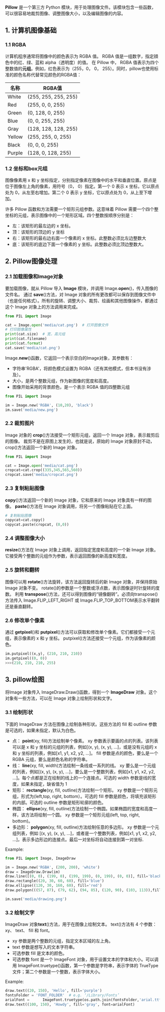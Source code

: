 **Pillow** 是一个第三方 Python 模块，用于处理图像文件。该模块包含一些函数，可以很容易地裁剪图像、调整图像大小，以及编辑图像的内容。


## 1. 计算机图像基础


### 1.1 RGBA

计算机程序通常将图像中的颜色表示为 RGBA 值。 RGBA 值是一组数字，指定顔色中的红、绿、蓝和 alpha（透明度）的值。
在 Pillow 中， RGBA 值表示为四个整数值的**元组**。例如，红色表示为（255，0， 0， 255）。同时，pillow也使用标准的颜色名称代替常见颜色的RGBA值：

| 名称 | RGBA值 |
| --- | --- |
| White | (255, 255, 255, 255) |
| Red | (255, 0, 0, 255) |
| Green | (0, 128, 0, 255) |
| Blue | (0, 0, 255, 255) |
| Gray | (128, 128, 128, 255) |
| Yellow | (255, 255, 0, 255) |
| Black | (0, 0, 0, 255) |
| Purple | (128, 0, 128, 255) |



### 1.2 坐标和box元组

图像像素用 x 和 y 坐标指定，分别指定像素在图像中的水平和垂直位置。原点是位于图像左上角的像素，用符号（0， 0）指定。第一个 0 表示 x 坐标，它以原点处为 0，从左至右增加。第二个 0 表示 y 坐标，它以原点处为 0，从上至下增加。

许多 Pillow 函数和方法需要一个矩形元组参数。这意味着 Pillow 需要一个四个整坐标的元组，表示图像中的一个矩形区域。四个整数按顺序分别是：

- 左：该矩形的最左边的 x 坐标。
- 顶：该矩形的顶边的 y 坐标
- 右：该矩形的最右边右面一个像素的 x 坐标。此整数必须比左边整数大
- 底：该矩形的底边下面一个像素的 y 坐标。此整数必须比顶边整数大。


## 2. Pillow图像处理


### 2.1 加载图像和Image对象

要加载图像，就从 Pillow 导入 **Image** 模块，并调用 Image.**open**()，传入图像的文件名。
通过 **save**()方法，对 Image 对象的所有更改都可以保存到图像文件中（也是任何格式）。所有的旋转、调整大小、裁剪、绘画和其他图像操作，都通过这个 Image 对象上的方法调用来完成。

```python
from PIL import Image

cat = Image.open('media/cat.png')  # 打开图像文件 
# 打印图像属性 
print(cat.size)  # 宽，高元组 
print(cat.filename)
print(cat.format)
cat.save('media/cat.png')
```

Image.**new**()函数，它返回一个表示空白的Image对象，其参数有：

- 字符串'RGBA'，将颜色模式设置为 RGBA（还有其他模式，但本书没有涉及）。
- 大小，是两个整数元组，作为新图像的宽度和高度。
- 图像开始采用的背景颜色，是一个表示 RGBA 值的四整数元组

```python
from PIL import Image

im = Image.new('RGBA', (10,20), 'black')
im.save('media/new.png')
```


### 2.2 裁剪图片

Image 对象的 **crop**()方法接受一个矩形元组，返回一个 Image 对象，表示裁剪后的图像。 裁剪不是在原图上发生的，也就是说，原始的 Image 对象原封不动， crop()方法返回一个新的 Image 对象。

```python
from PIL import Image

cat = Image.open('media/cat.png') 
cropcat=cat.crop((335,345,565,560))
cropcat.save('media/cropcat.png')
```


### 2.3 复制粘贴图像

**copy**()方法返回一个新的 Image 对象，它和原来的 Image 对象具有一样的图像。
**paste**()方法在 Image 对象调用，将另一个图像粘贴在它上面。

```python
# 复制粘贴图像 
copycat=cat.copy()
copycat.paste(cropcat, (0,0))
```


### 2.4 调整图像大小

**resize**()方法在 Image 对象上调用，返回指定宽度和高度的一个新 Image 对象。它接受两个整数的元组作为参数，表示返回图像的新高度和宽度。


### 2.5 旋转和翻转

图像可以用 **rotate**()方法旋转，该方法返回旋转后的新 Image 对象，并保持原始 Image 对象不变。 rotate()的参数是一个整数或浮点数，表示图像逆时针旋转的度数。
利用 **transpose**()方法，还可以得到图像的“镜像翻转”。必须向transpose()方法传入 Image.FLIP_LEFT_RIGHT 或 Image.FLIP_TOP_BOTTOM表示水平翻转还是垂直翻转。


### 2.6 修改单个像素

通过 **getpixel**()和 **putpixel**()方法可以获取和修改单个像素。它们都接受一个元组，表示像素的 x 和 y 坐标。 putpixel()方法还接受一个元组，作为该像素的颜色。

```python
im.putpixel((x,y), (210, 210, 210))
im.getpixel((0, 0))
>>>(210, 210, 210, 255)
```


## 3. pillow绘图

将Image 对象传入 ImageDraw.Draw()函数，得到一个 **ImageDraw** 对象。这个对象有一些方法，可以在 Image 对象上绘制形状和文字。


### 3.1 绘制形状

下面的 ImageDraw 方法在图像上绘制各种形状。这些方法的 fill 和 outline 参数是可选的，如果未指定，默认为白色。

- 点： **point**(xy, fill)方法绘制单个像素。 xy 参数表示要画的点的列表。该列表可以是 x 和 y 坐标的元组的列表，例如[(x, y), (x, y), ...]，或是没有元组的 x 和 y 坐标的列表，例如[x1, y1, x2, y2, ...]。 fill 参数是点的颜色，要么是一个 RGBA 元组，要么是颜色名称的字符串。
- 线： **line**(xy, fill, width)方法绘制一条线或一系列的线。 xy 要么是一个元组的列表，例如[(x, y), (x, y), ...]，要么是一个整数列表，例如[x1, y1, x2, y2, ...]。每个点都是正在绘制的线上的一个连接点。可选的 width 参数是线的宽度，如果未指定，缺省值为 1
- 矩形： **rectangle**(xy, fill, outline)方法绘制一个矩形。 xy 参数是一个矩形元组，形式为(left,top, right, bottom）。可选的 fill 参数是颜色，将填充该矩形的内部。可选的 outline 参数是矩形轮廓的颜色。
- 椭圆： **ellipse**(xy, fill, outline)方法绘制一个椭圆。如果椭圆的宽度和高度一样，该方法将绘制一个圆。 xy 参数是一个矩形元组(left, top, right, bottom)。
- 多边形： **polygon**(xy, fill, outline)方法绘制任意的多边形。 xy 参数是一个元组列表，例如 [(x, y), (x, y), ...]，或者是一个整数列表，例如[x1, y1, x2, y2, ...]，表示多边形边的连接点。最后一对坐标将自动连接到第一对坐标.

Example:

```python
from PIL import Image, ImageDraw

im = Image.new('RGBA', (200, 200), 'white')
draw = ImageDraw.Draw(im)
draw.line([(0, 0), (199, 0), (199, 199), (0, 199), (0, 0)], fill='black')
draw.rectangle((20, 30, 60, 60), fill='blue')
draw.ellipse((120, 30, 160, 60), fill='red')
draw.polygon(((57, 87), (79, 62), (94, 85), (120, 90), (103, 113)),fill='brown')

im.save('media/drawing.png')
```


### 3.2 绘制文字

ImageDraw 对象**text**()方法，用于在图像上绘制文本。 text()方法有 4 个参数： xy、 text、 fill 和 font。

- xy 参数是两个整数的元组，指定文本区域的左上角。
- text 参数是想写入的文本字符串。
- 可选参数 fill 是文本的颜色。
- 可选参数 font 是一个 ImageFont 对象，用于设置文本的字体和大小。可以调用 ImageFont.truetype()函数，第一个参数是字符串，表示字体的 TrueType 文件；第二个参数是一个整数，表示字体大小。

Example:

```python
draw.text((20, 150), 'Hello', fill='purple')
fontsFolder = 'FONT_FOLDER'  # e.g. ‘/Library/Fonts’
arialFont =      ImageFont.truetype(os.path.join(fontsFolder,'arial.ttf'), 32)
draw.text((100, 150), 'Howdy', fill='gray', font=arialFont)
```
